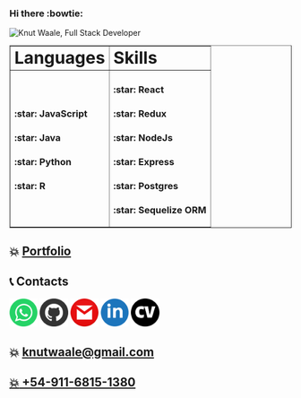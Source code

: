 ### Hi there :bowtie:

![Knut Waale, Full Stack Developer](https://github.com/kwaale/kwaale/blob/main/files/FullStackDeveloper.gif)

<table border="1" align="center">
 <tr>
    <td><b style="font-size:30px">Languages</b></td>
    <td><b style="font-size:30px">Skills</b></td>
 </tr>
 <tr>
    <td>
        <h3>:star: JavaScript </h3>
        <h3>:star: Java </h3>
        <h3>:star: Python </h3>
        <h3>:star: R </h3>
    </td>
    <td>
        <h3>:star: React </h3>
        <h3>:star: Redux </h3>
        <h3>:star: NodeJs </h3>
        <h3>:star: Express </h3>
        <h3>:star: Postgres </h3>
        <h3>:star: Sequelize ORM </h3>
    </td>
 </tr>
</table>

## :boom: [Portfolio](https://kwaale.github.io/PortaFolioWeb/)

## :telephone_receiver: Contacts
<a href="wa.link/umcha9"><img width="10%" src="https://github.com/kwaale/kwaale/blob/main/img/Wha.png"/></a>
<a href="https://github.com/kwaale"><img width="10%" src="https://github.com/kwaale/kwaale/blob/main/img/gitHub.png"/></a>
<a href="mailto:knutwaale@gmail.com?Subject=Hola Knut"><img width="10%" src="https://github.com/kwaale/kwaale/blob/main/img/gmail.png"/></a>
<a href="https://www.linkedin.com/in/developer-knutwaale/"><img width="10%" src="https://github.com/kwaale/kwaale/blob/main/img/linkein.png"/></a>
<a href="https://github.com/kwaale/kwaale/raw/main/files/CV%20Knut%20Waale%20Full%20Stack%20Development.pdf"><img width="10%" src="https://github.com/kwaale/kwaale/blob/main/img/LogoCV1.png"/></a>

## :boom: knutwaale@gmail.com
## <a href="wa.link/umcha9"> :boom: +54-911-6815-1380</a>